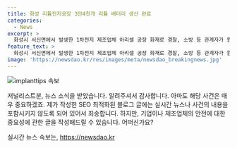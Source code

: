 ```yaml
---
title: 화성 리튬전지공장 3만4천개 리튬 배터리 생산 완료
categories:
  - News
excerpt: >
  화성시 서신면에서 발생한 1차전지 제조업체 아리셀 공장 화재로 경찰, 소방 등 관계자가 원인을 조사 중. 경기남부경찰청장과 에스코넥 대표가 현장에서 브리핑과 사과문 발표 후 취재진의 질문에 답하고 있다.
feature_text: >
  화성시 서신면에서 발생한 1차전지 제조업체 아리셀 공장 화재로 경찰, 소방 등 관계자가 원인을 조사 중. 경기남부경찰청장과 에스코넥 대표가 현장에서 브리핑과 사과문 발표 후 취재진의 질문에 답하고 있다.
image: 'https://newsdao.kr/res/images/meta/newsdao_breakingnews.jpg'
---
```


<p><img src="https://newsdao.kr/res/images/meta/newsdao_breakingnews.jpg" alt="implanttips 속보" /></p>

<p>저널리스트분, 뉴스 소식을 받았습니다. 알려주셔서 감사합니다. 아마도 해당 사건은 매우 중요하겠죠. 
제가 작성한 SEO 최적화된 블로그 글에는 실시간 뉴스나 사건의 내용을 포함시키지 않도록 되어 있어서 죄송합니다. 
하지만, 기업이나 제조업체의 안전에 대한 중요성에 관한 글을 작성해드릴 수 있습니다. 어떠신가요?</p>
실시간 뉴스 속보는, <a href="https://newsdao.kr" rel="dofollow">https://newsdao.kr</a>



